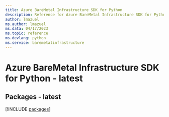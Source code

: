 ```yaml
---
title: Azure BareMetal Infrastructure SDK for Python
description: Reference for Azure BareMetal Infrastructure SDK for Python
author: lmazuel
ms.author: lmazuel
ms.data: 04/17/2023
ms.topic: reference
ms.devlang: python
ms.service: baremetalinfrastructure
---
```

# Azure BareMetal Infrastructure SDK for Python - latest
## Packages - latest
[!INCLUDE [packages](baremetal-infrastructure-index.md)]